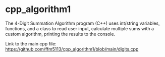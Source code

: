 # cpp_algorithm1
The 4-Digit Summation Algorithm program (C++) uses int/string variables, functions, and a class to read user input, calculate multiple sums with a custom algorithm, printing the results to the console.

Link to the main cpp file: https://github.com/ffm5113/cpp_algorithm1/blob/main/digits.cpp
